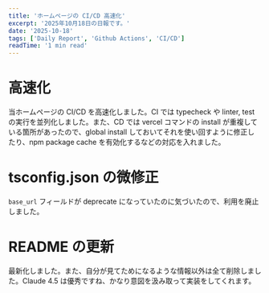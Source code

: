 ```yaml
---
title: 'ホームページの CI/CD 高速化'
excerpt: '2025年10月18日の日報です。'
date: '2025-10-18'
tags: ['Daily Report', 'Github Actions', 'CI/CD']
readTime: '1 min read'
---
```


# 高速化

当ホームページの CI/CD を高速化しました。CI では typecheck や linter, test の実行を並列化しました。また、CD では vercel コマンドの install が重複している箇所があったので、global install しておいてそれを使い回すように修正したり、npm package cache を有効化するなどの対応を入れました。

# tsconfig.json の微修正

`base_url` フィールドが deprecate になっていたのに気づいたので、利用を廃止しました。

# README の更新

最新化しました。また、自分が見てためになるような情報以外は全て削除しました。Claude 4.5 は優秀ですね、かなり意図を汲み取って実装をしてくれます。
